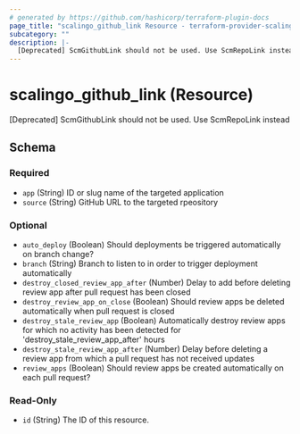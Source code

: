 ```yaml
---
# generated by https://github.com/hashicorp/terraform-plugin-docs
page_title: "scalingo_github_link Resource - terraform-provider-scalingo"
subcategory: ""
description: |-
  [Deprecated] ScmGithubLink should not be used. Use ScmRepoLink instead
---
```


# scalingo_github_link (Resource)

[Deprecated] ScmGithubLink should not be used. Use ScmRepoLink instead



<!-- schema generated by tfplugindocs -->
## Schema

### Required

- `app` (String) ID or slug name of the targeted application
- `source` (String) GitHub URL to the targeted rpeository

### Optional

- `auto_deploy` (Boolean) Should deployments be triggered automatically on branch change?
- `branch` (String) Branch to listen to in order to trigger deployment automatically
- `destroy_closed_review_app_after` (Number) Delay to add before deleting review app after pull request has been closed
- `destroy_review_app_on_close` (Boolean) Should review apps be deleted automatically when pull request is closed
- `destroy_stale_review_app` (Boolean) Automatically destroy review apps for which no activity has been detected for 'destroy_stale_review_app_after' hours
- `destroy_stale_review_app_after` (Number) Delay before deleting a review app from which a pull request has not received updates
- `review_apps` (Boolean) Should review apps be created automatically on each pull request?

### Read-Only

- `id` (String) The ID of this resource.


